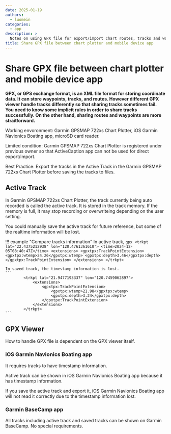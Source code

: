 ```yaml
---
date: 2025-01-19
authors:
  - luomein
categories:
  - app
description: >
  Notes on using GPX file for export/import chart routes, tracks and waypoints when it works and when it not.
title: Share GPX file between chart plotter and mobile device app
---
```


# Share GPX file between chart plotter and mobile device app

__GPX, or GPS exchange format, is an XML file format for storing coordinate data. It can store waypoints, tracks, and routes. However different GPX viewer handle tracks differently so that sharing tracks sometimes fail. You need to know some implicit rules in order to share tracks successfully. On the other hand, sharing routes and waypoints are more straitforward.__

Working envoronment: Garmin GPSMAP 722xs Chart Plotter, iOS Garmin Navionics Boating app, microSD card reader.

Limited condition: Garmin GPSMAP 722xs Chart Plotter is registered under previous owner so that ActiveCaption app can not be used for direct export/import.

Best Practice: Export the tracks in the Active Track in the Garmin GPSMAP 722xs Chart Plotter before saving the tracks to files.

<!-- more -->

## Active Track

In Garmin GPSMAP 722xs Chart Plotter, the track currently being auto recorded is called the active track. It is stored in the track memory. If the memory is full, it may stop recording or overwriteing depending on the user setting.

You could manually save the active track for future reference, but some of the realtime information will be lost. 

!!! example "Compare tracks information"
    In active track,
    ```gpx
            <trkpt lat="22.4375212938" lon="120.4761361610">
                <time>2024-12-05T08:40:47Z</time>
                <extensions>
                    <gpxtpx:TrackPointExtension>
                        <gpxtpx:wtemp>24.26</gpxtpx:wtemp>
                        <gpxtpx:depth>3.46</gpxtpx:depth>
                    </gpxtpx:TrackPointExtension>
                </extensions>
            </trkpt>
    ```

    In saved track, the timestamp information is lost.
    ```
            <trkpt lat="21.9477193337" lon="120.7459062897">
                <extensions>
                    <gpxtpx:TrackPointExtension>
                        <gpxtpx:wtemp>21.98</gpxtpx:wtemp>
                        <gpxtpx:depth>3.24</gpxtpx:depth>
                    </gpxtpx:TrackPointExtension>
                </extensions>
            </trkpt>
    ```

## GPX Viewer

How to handle GPX file is dependent on the GPX viewer itself. 

### iOS Garmin Navionics Boating app

It requires tracks to have timestamp information.

Active track can be shown in iOS Garmin Navionics Boating app because it has timestamp information.

If you save the active track and export it, iOS Garmin Navionics Boating app will not read it correctly due to the timestamp information lost.

### Garmin BaseCamp app

All tracks including active track and saved tracks can be shown on Garmin BaseCamp. No special requirements.
